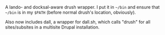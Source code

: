 A lando- and docksal-aware drush wrapper.  I put it in `~/bin` and ensure that `~/bin` is in my `$PATH` (before normal drush's location, obviously).

Also now includes dall, a wrapper for dall.sh, which calls "drush" for all sites/subsites in a multisite Drupal installation.
